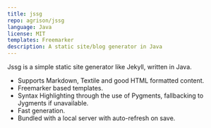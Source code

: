 ```yaml
---
title: jssg
repo: agrison/jssg
language: Java
license: MIT
templates: Freemarker
description: A static site/blog generator in Java
---
```


Jssg is a simple static site generator like Jekyll, written in Java. 

* Supports Markdown, Textile and good HTML formatted content.
* Freemarker based templates.
* Syntax Highlighting through the use of Pygments, fallbacking to Jygments if unavailable.
* Fast generation.
* Bundled with a local server with auto-refresh on save.
